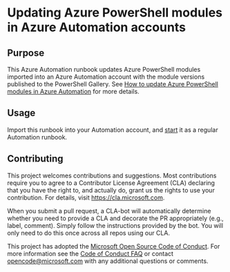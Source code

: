 # Updating Azure PowerShell modules in Azure Automation accounts

## Purpose

This Azure Automation runbook updates Azure PowerShell modules imported into an Azure Automation
account with the module versions published to the PowerShell Gallery. See
[How to update Azure PowerShell modules in Azure Automation](https://docs.microsoft.com/en-us/azure/automation/automation-update-azure-modules)
for more details.

## Usage

Import this runbook into your Automation account, and [start](https://docs.microsoft.com/en-us/azure/automation/automation-starting-a-runbook) it as a regular Automation runbook.

## Contributing

This project welcomes contributions and suggestions.  Most contributions require you to agree to a
Contributor License Agreement (CLA) declaring that you have the right to, and actually do, grant us
the rights to use your contribution. For details, visit https://cla.microsoft.com.

When you submit a pull request, a CLA-bot will automatically determine whether you need to provide
a CLA and decorate the PR appropriately (e.g., label, comment). Simply follow the instructions
provided by the bot. You will only need to do this once across all repos using our CLA.

This project has adopted the [Microsoft Open Source Code of Conduct](https://opensource.microsoft.com/codeofconduct/).
For more information see the [Code of Conduct FAQ](https://opensource.microsoft.com/codeofconduct/faq/) or
contact [opencode@microsoft.com](mailto:opencode@microsoft.com) with any additional questions or comments.
